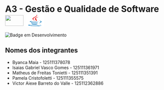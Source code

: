 # A3 - Gestão e Qualidade de Software <img align="center" alt="" height="35" width="60" src="https://user-images.githubusercontent.com/33158051/103466606-760a4000-4d14-11eb-9941-2f3d00371471.png"> <img align="center" alt="" height="40" width="60" src="https://raw.githubusercontent.com/devicons/devicon/master/icons/java/java-original.svg"> 


![Badge em Desenvolvimento](https://img.shields.io/static/v1?label=STATUS&message=EM%20ANDAMENTO&color=GREEN&style=for-the-badge)


## Nomes dos integrantes
- Byanca Maia - 125111378078
- Isaias Gabriel Vasco Gomes - 125111361971
- Matheus de Freitas Tonietti - 125111351391
- Pamela Cristofoletti - 125111355575
- Victor Aiexe Barreto do Valle - 125112362886

